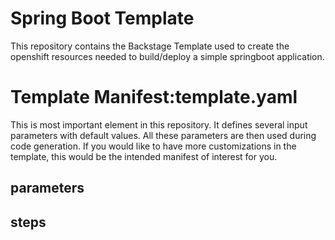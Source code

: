 # Spring Boot Template
This repository contains the Backstage Template used to create the openshift resources needed to build/deploy a simple springboot application.

# Template Manifest:template.yaml

This is most important element in this repository. It defines several input parameters with default values.
All these parameters are then used during code generation. If you would like to have more customizations in the template, this would be the intended manifest of interest for you.

## parameters

## steps
